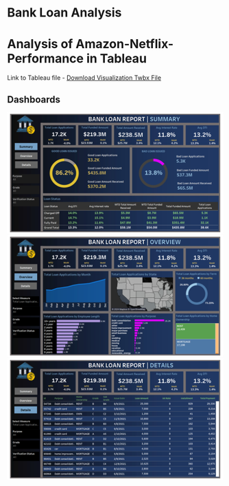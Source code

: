 # Bank Loan Analysis
 
# Analysis of Amazon-Netflix-Performance in Tableau
Link to Tableau file - [Download Visualization Twbx File](Bank_Loan_Analysis.twbx)

## Dashboards
![Summary](images/summary.png)
![Overview](images/overview_1.png)
![Details](images/details.png)
